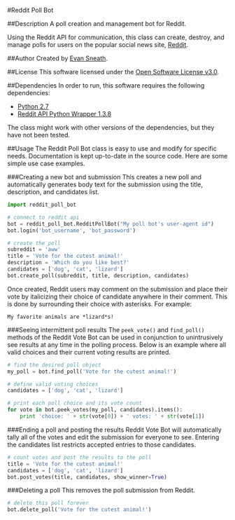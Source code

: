#Reddit Poll Bot

##Description
A poll creation and management bot for Reddit.

Using the Reddit API for communication, this class can create, destroy, and
manage polls for users on the popular social news site, [Reddit](http://reddit.com).

##Author
Created by [Evan Sneath](http://github.com/evansneath).

##License
This software licensed under the [Open Software License v3.0](http://www.opensource.org/licenses/OSL-3.0).

##Dependencies
In order to run, this software requires the following dependencies:

* [Python 2.7](http://python.org/)
* [Reddit API Python Wrapper 1.3.8](https://github.com/mellort/reddit_api)

The class might work with other versions of the dependencies, but they have not been tested.

##Usage
The Reddit Poll Bot class is easy to use and modify for specific needs. Documentation is kept up-to-date
in the source code. Here are some simple use case examples.

###Creating a new bot and submission
This creates a new poll and automatically generates body text for the submission using the title, description, and candidates list.
```python
import reddit_poll_bot

# connect to reddit api
bot = reddit_poll_bot.RedditPollBot("My poll bot's user-agent id")
bot.login('bot_username', 'bot_password')

# create the poll
subreddit = 'aww'
title = 'Vote for the cutest animal!'
description = 'Which do you like best?'
candidates = ['dog', 'cat', 'lizard']
bot.create_poll(subreddit, title, description, candidates)
```
Once created, Reddit users may comment on the submission and place their vote by italicizing their 
choice of candidate anywhere in their comment. This is done by surrounding their choice with 
asterisks. For example:
```
My favorite animals are *lizard*s!
```

###Seeing intermittent poll results
The ```peek_vote()``` and ```find_poll()``` methods of the Reddit Vote Bot can be used in conjunction
to unintrusively see results at any time in the polling process. Below is an example where all valid
choices and their current voting results are printed.
```python
# find the desired poll object
my_poll = bot.find_poll('Vote for the cutest animal!')

# define valid voting choices
candidates = ['dog', 'cat', 'lizard']

# print each poll choice and its vote count
for vote in bot.peek_votes(my_poll, candidates).items():
    print 'choice: ' + str(vote[0]) + ' votes: ' + str(vote[1])
```

###Ending a poll and posting the results
Reddit Vote Bot will automatically tally all of the votes and edit the submission for everyone to see. 
Entering the candidates list restricts accepted entries to those candidates.
```python
# count votes and post the results to the poll
title = 'Vote for the cutest animal!'
candidates = ['dog', 'cat', 'lizard']
bot.post_votes(title, candidates, show_winner=True)
```

###Deleting a poll
This removes the poll submission from Reddit.
```python
# delete this poll forever
bot.delete_poll('Vote for the cutest animal!')
```